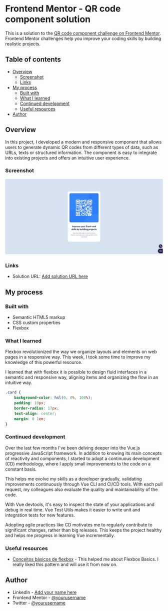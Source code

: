 # Frontend Mentor - QR code component solution

This is a solution to the [QR code component challenge on Frontend Mentor](https://www.frontendmentor.io/challenges/qr-code-component-iux_sIO_H). Frontend Mentor challenges help you improve your coding skills by building realistic projects. 

## Table of contents

- [Overview](#overview)
  - [Screenshot](#screenshot)
  - [Links](#links)
- [My process](#my-process)
  - [Built with](#built-with)
  - [What I learned](#what-i-learned)
  - [Continued development](#continued-development)
  - [Useful resources](#useful-resources)
- [Author](#author)

## Overview

In this project, I developed a modern and responsive component that allows users to generate dynamic QR codes from different types of data, such as URLs, texts or structured information. The component is easy to integrate into existing projects and offers an intuitive user experience.

### Screenshot

![Screenshot](./images/screencapture.png)

### Links

- Solution URL: [Add solution URL here](https://your-solution-url.com)

## My process

### Built with

- Semantic HTML5 markup
- CSS custom properties
- Flexbox

### What I learned

Flexbox revolutionized the way we organize layouts and elements on web pages in a responsive way. This week, I took some time to improve my knowledge of this powerful resource.

I learned that with flexbox it is possible to design fluid interfaces in a semantic and responsive way, aligning items and organizing the flow in an intuitive way.

```css
.card {
    background-color: hsl(0, 0%, 100%);
    padding: 18px;
    border-radius: 17px;
    text-align: center;
    margin: 0 1em;
}
```

### Continued development

Over the last few months I've been delving deeper into the Vue.js progressive JavaScript framework. In addition to knowing its main concepts of reactivity and components, I started to adopt a continuous development (CD) methodology, where I apply small improvements to the code on a constant basis.

This helps me evolve my skills as a developer gradually, validating improvements continuously through Vue CLI and CI/CD tools. With each pull request, my colleagues also evaluate the quality and maintainability of the code.

With Vue devtools, it's easy to inspect the state of your applications and debug in real time. Vue Test Utils makes it easier to write unit and integration tests for new features.

Adopting agile practices like CD motivates me to regularly contribute to significant changes, rather than big releases. This keeps the project healthy and helps me progress in learning Vue incrementally.

### Useful resources

- [Conceitos básicos de flexbox](https://developer.mozilla.org/pt-BR/docs/Web/CSS/CSS_flexible_box_layout/Basic_concepts_of_flexbox) - This helped me about Flexbox Basics. I really liked this pattern and will use it from now on.

## Author

- LinkedIn - [Add your name here](https://www.linkedin.com/in/mr-cerebro/)
- Frontend Mentor - [@yourusername](https://www.frontendmentor.io/profile/mr-cerebro)
- Twitter - [@yourusername](https://twitter.com/PauloPe65041263)